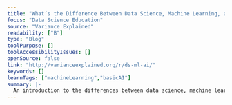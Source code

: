```yaml
---
title: "What’s the Difference Between Data Science, Machine Learning, and Artificial Intelligence?"
focus: "Data Science Education"
source: "Variance Explained"
readability: ["B"]
type: "Blog"
toolPurpose: []
toolAccessibilityIssues: []
openSource: false
link: "http://varianceexplained.org/r/ds-ml-ai/"
keywords: []
learnTags: ["machineLearning","basicAI"]
summary: |-
  An introduction to the differences between data science, machine learning and AI, and how they can be used together.
---
```


